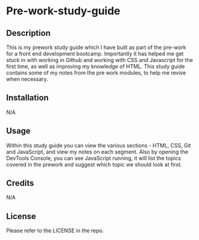 # Pre-work-study-guide

## Description


This is my prework study guide which I have built as part of the pre-work for a front end development bootcamp. Importantly it has helped me get stuck in with working in Github and working with CSS and Javascript for the first time, as well as improving my knowledge of HTML. This study guide contains some of my notes from the pre work modules, to help me revise when necessary.

## Installation

N/A

## Usage

Within this study guide you can view the various sections - HTML, CSS, Git and JavaScript, and view my notes on each segment.
Also by opening the DevTools Console, you can see JavaScript running, it will list the topics covered in the prework and suggest which topic we should look at first.

## Credits

N/A

## License

Please refer to the LICENSE in the repo.
